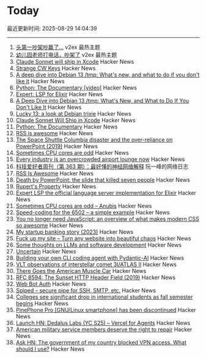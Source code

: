 # Today

最近更新时间: 2025-08-29 14:04:39

--- 
1. [头第一吵架吵赢了...](https://www.v2ex.com/t/1155712) v2ex 最热主题
2. [幼儿园老师打电话，吵架了](https://www.v2ex.com/t/1155696) v2ex 最热主题
3. [Claude Sonnet will ship in Xcode](https://developer.apple.com/documentation/xcode-release-notes/xcode-26-release-notes) Hacker News
4. [Strange CW Keys](https://sites.google.com/site/oh6dccw/strangecwkeys) Hacker News
5. [A deep dive into Debian 13 /tmp: What's new, and what to do if you don't like it](https://lowendbox.com/blog/a-deep-dive-into-debian-13s-tmp-whats-new-and-what-to-do-if-you-dont-like-it/) Hacker News
6. [Python: The Documentary [video]](https://www.youtube.com/watch?v=GfH4QL4VqJ0) Hacker News
7. [Expert: LSP for Elixir](https://github.com/elixir-lang/expert) Hacker News
8. [A Deep Dive into Debian 13 /tmp: What's New, and What to Do If You Don't Like It](https://lowendbox.com/blog/a-deep-dive-into-debian-13s-tmp-whats-new-and-what-to-do-if-you-dont-like-it/) Hacker News
9. [Lucky 13: a look at Debian trixie](https://lwn.net/Articles/1033474/) Hacker News
10. [Claude Sonnet Will Ship in Xcode](https://developer.apple.com/documentation/xcode-release-notes/xcode-26-release-notes) Hacker News
11. [Python: The Documentary](https://lwn.net/Articles/1035537/) Hacker News
12. [RSS is awesome](https://evanverma.com/rss-is-awesome) Hacker News
13. [The Space Shuttle Columbia disaster and the over-reliance on PowerPoint (2019)](https://mcdreeamiemusings.com/blog/2019/4/13/gsux1h6bnt8lqjd7w2t2mtvfg81uhx) Hacker News
14. [Sometimes CPU cores are odd](https://anubis.techaro.lol/blog/2025/cpu-core-odd/) Hacker News
15. [Every industry is an overcrowded airport lounge now](https://quoththeraven.substack.com/p/every-industry-is-an-overcrowded) Hacker News
16. [科技爱好者周刊（第 363 期）：最好懂的神经网络解释](http://www.ruanyifeng.com/blog/2025/08/weekly-issue-363.html) 阮一峰的网络日志
17. [RSS Is Awesome](https://evanverma.com/rss-is-awesome) Hacker News
18. [Death by PowerPoint: the slide that killed seven people](https://mcdreeamiemusings.com/blog/2019/4/13/gsux1h6bnt8lqjd7w2t2mtvfg81uhx) Hacker News
19. [Rupert's Property](https://johncarlosbaez.wordpress.com/2025/08/28/a-polyhedron-without-ruperts-property/) Hacker News
20. [Expert LSP the official language server implementation for Elixir](https://github.com/elixir-lang/expert) Hacker News
21. [Sometimes CPU cores are odd – Anubis](https://anubis.techaro.lol/blog/2025/cpu-core-odd/) Hacker News
22. [Speed-coding for the 6502 – a simple example](https://www.colino.net/wordpress/en/archives/2025/08/28/speed-coding-for-the-6502-a-simple-example/) Hacker News
23. [You no longer need JavaScript: an overview of what makes modern CSS so awesome](https://lyra.horse/blog/2025/08/you-dont-need-js/) Hacker News
24. [My startup banking story (2023)](https://mitchellh.com/writing/my-startup-banking-story) Hacker News
25. [Fuck up my site – Turn any website into beautiful chaos](https://www.fuckupmysite.com/?url=https%3A%2F%2Fnews.ycombinator.com&torchCursor=true&comicSans=true&fakeCursors=true&peskyFly=true) Hacker News
26. [Some thoughts on LLMs and software development](https://martinfowler.com/articles/202508-ai-thoughts.html) Hacker News
27. [Uncertain<T>](https://nshipster.com/uncertainty/) Hacker News
28. [Building your own CLI coding agent with Pydantic-AI](https://martinfowler.com/articles/build-own-coding-agent.html) Hacker News
29. [VLT observations of interstellar comet 3I/ATLAS II](https://arxiv.org/abs/2508.18382) Hacker News
30. [There Goes the American Muscle Car](https://thedispatch.com/article/dodge-challenger-muscle-cars/) Hacker News
31. [RFC 8594: The Sunset HTTP Header Field (2019)](https://datatracker.ietf.org/doc/html/rfc8594) Hacker News
32. [Web Bot Auth](https://developers.cloudflare.com/bots/reference/bot-verification/web-bot-auth/) Hacker News
33. [Spiped – secure pipe for SSH, SMTP, etc.](https://www.tarsnap.com/spiped.html) Hacker News
34. [Colleges see significant drop in international students as fall semester begins](https://text.npr.org/nx-s1-5498669) Hacker News
35. [PinePhone Pro [GNU/Linux smartphone] has been discontinued](https://social.treehouse.systems/@pine64/115027515081143369) Hacker News
36. [Launch HN: Dedalus Labs (YC S25) – Vercel for Agents](https://news.ycombinator.com/item?id=45054040) Hacker News
37. [American military service members deserve the right to repair](https://www.militarytimes.com/opinion/2025/07/11/why-service-members-deserve-the-right-to-repair/) Hacker News
38. [Ask HN: The government of my country blocked VPN access. What should I use?](https://news.ycombinator.com/item?id=45054260) Hacker News
